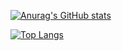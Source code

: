 [![Anurag's GitHub stats](https://github-readme-stats.vercel.app/api?username=johnda911&show_icons=true&theme=radical&hide=issues)](https://github.com/anuraghazra/github-readme-stats)

[![Top Langs](https://github-readme-stats.vercel.app/api/top-langs/?username=johnda911&layout=compact&theme=radical)](https://github.com/anuraghazra/github-readme-stats)

